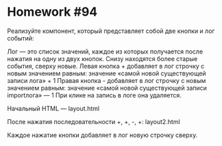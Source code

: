 # Homework #94

Реализуйте компонент, который представляет собой две кнопки и лог событий:

Лог — это список значений, каждое из которых получается после нажатия на одну из двух кнопок. Снизу находятся более старые события, сверху новые.
Левая кнопка + добавляет в лог строчку с новым значением равным: значение «самой новой существующей записи лога» + 1
Правая кнопка - добавляет в лог строчку с новым значением равным: значение «самой новой существующей записи importлога» — 1
При клике на запись в логе она удаляется.

Начальный HTML —  layout.html

После нажатия последовательности +, +, -, +:  layout2.html



Каждое нажатие кнопки добавляет в лог новую строчку сверху.
